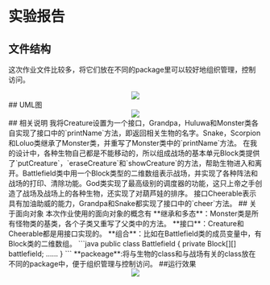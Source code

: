 # 实验报告
## 文件结构
这次作业文件比较多，将它们放在不同的package里可以较好地组织管理，控制访问。
<div align=center>
<img src="https://github.com/SyntaxError031/java-2018f-homework/tree/master/20180925/%E8%B5%B5%E4%B8%80%E5%BD%A4-161220173/image/structure.png" />
</div>
## UML图
<div align=center>
<img src="https://github.com/SyntaxError031/java-2018f-homework/tree/master/20180925/%E8%B5%B5%E4%B8%80%E5%BD%A4-161220173/image/UML.png" />
</div>
## 相关说明
我将Creature设置为一个接口，Grandpa，Huluwa和Monster类各自实现了接口中的`printName`方法，即返回相关生物的名字。Snake，Scorpion和Loluo类继承了Monster类，并重写了Monster类中的`printName`方法。
在我的设计中，各种生物自己都是不能移动的，所以组成战场的基本单元Block类提供了`putCreature`，`eraseCreature`和`showCreature`的方法，帮助生物进入和离开。Battlefield类中用一个Block类型的二维数组表示战场，并实现了各种阵法和战场的打印、清除功能。God类实现了最高级别的调度器的功能，这只上帝之手创造了战场及战场上的各种生物，还实现了对葫芦娃的排序。
接口Cheerable表示具有加油助威的能力，Grandpa和Snake都实现了接口中的`cheer`方法。
## 关于面向对象
本次作业使用的面向对象的概念有
**继承和多态**：Monster类是所有怪物类的基类，各个子类又重写了父类中的方法。
**接口**：Creature和Cheerable都是用接口实现的。
**组合**：比如在Battlefield类的成员变量中，有Block类的二维数组。
```java
public class Battlefield {
    private Block[][] battlefield;
    ......
}
```
**packeage**:将与生物的class和与战场有关的class放在不同的package中，便于组织管理与控制访问。
##运行效果
<div align=center>
<img src="https://github.com/SyntaxError031/java-2018f-homework/tree/master/20180925/%E8%B5%B5%E4%B8%80%E5%BD%A4-161220173/image/result.png" />
</div>
